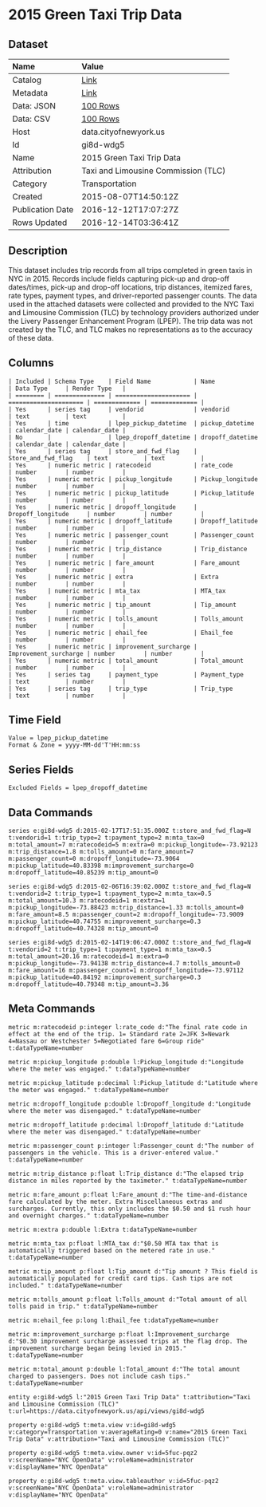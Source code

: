 # 2015 Green Taxi Trip Data

## Dataset

| Name | Value |
| :--- | :---- |
| Catalog | [Link](https://catalog.data.gov/dataset/2015-green-taxi-trip-data) |
| Metadata | [Link](https://data.cityofnewyork.us/api/views/gi8d-wdg5) |
| Data: JSON | [100 Rows](https://data.cityofnewyork.us/api/views/gi8d-wdg5/rows.json?max_rows=100) |
| Data: CSV | [100 Rows](https://data.cityofnewyork.us/api/views/gi8d-wdg5/rows.csv?max_rows=100) |
| Host | data.cityofnewyork.us |
| Id | gi8d-wdg5 |
| Name | 2015 Green Taxi Trip Data |
| Attribution | Taxi and Limousine Commission (TLC) |
| Category | Transportation |
| Created | 2015-08-07T14:50:12Z |
| Publication Date | 2016-12-12T17:07:27Z |
| Rows Updated | 2016-12-14T03:36:41Z |

## Description

This dataset includes trip records from all trips completed in green taxis in NYC in 2015. Records include fields capturing pick-up and drop-off dates/times, pick-up and drop-off locations, trip distances, itemized fares, rate types, payment types, and driver-reported passenger counts. The data used in the attached datasets were collected and provided to the NYC Taxi and Limousine Commission (TLC) by technology providers authorized under the Livery Passenger Enhancement Program (LPEP). The trip data was not created by the TLC, and TLC makes no representations as to the accuracy of these data.

## Columns

```ls
| Included | Schema Type    | Field Name            | Name                  | Data Type     | Render Type   |
| ======== | ============== | ===================== | ===================== | ============= | ============= |
| Yes      | series tag     | vendorid              | vendorid              | text          | text          |
| Yes      | time           | lpep_pickup_datetime  | pickup_datetime       | calendar_date | calendar_date |
| No       |                | lpep_dropoff_datetime | dropoff_datetime      | calendar_date | calendar_date |
| Yes      | series tag     | store_and_fwd_flag    | Store_and_fwd_flag    | text          | text          |
| Yes      | numeric metric | ratecodeid            | rate_code             | number        | number        |
| Yes      | numeric metric | pickup_longitude      | Pickup_longitude      | number        | number        |
| Yes      | numeric metric | pickup_latitude       | Pickup_latitude       | number        | number        |
| Yes      | numeric metric | dropoff_longitude     | Dropoff_longitude     | number        | number        |
| Yes      | numeric metric | dropoff_latitude      | Dropoff_latitude      | number        | number        |
| Yes      | numeric metric | passenger_count       | Passenger_count       | number        | number        |
| Yes      | numeric metric | trip_distance         | Trip_distance         | number        | number        |
| Yes      | numeric metric | fare_amount           | Fare_amount           | number        | number        |
| Yes      | numeric metric | extra                 | Extra                 | number        | number        |
| Yes      | numeric metric | mta_tax               | MTA_tax               | number        | number        |
| Yes      | numeric metric | tip_amount            | Tip_amount            | number        | number        |
| Yes      | numeric metric | tolls_amount          | Tolls_amount          | number        | number        |
| Yes      | numeric metric | ehail_fee             | Ehail_fee             | number        | number        |
| Yes      | numeric metric | improvement_surcharge | Improvement_surcharge | number        | number        |
| Yes      | numeric metric | total_amount          | Total_amount          | number        | number        |
| Yes      | series tag     | payment_type          | Payment_type          | text          | number        |
| Yes      | series tag     | trip_type             | Trip_type             | text          | number        |
```

## Time Field

```ls
Value = lpep_pickup_datetime
Format & Zone = yyyy-MM-dd'T'HH:mm:ss
```

## Series Fields

```ls
Excluded Fields = lpep_dropoff_datetime
```

## Data Commands

```ls
series e:gi8d-wdg5 d:2015-02-17T17:51:35.000Z t:store_and_fwd_flag=N t:vendorid=1 t:trip_type=2 t:payment_type=2 m:mta_tax=0 m:total_amount=7 m:ratecodeid=5 m:extra=0 m:pickup_longitude=-73.92123 m:trip_distance=1.8 m:tolls_amount=0 m:fare_amount=7 m:passenger_count=0 m:dropoff_longitude=-73.9064 m:pickup_latitude=40.83398 m:improvement_surcharge=0 m:dropoff_latitude=40.85239 m:tip_amount=0

series e:gi8d-wdg5 d:2015-02-06T16:39:02.000Z t:store_and_fwd_flag=N t:vendorid=2 t:trip_type=1 t:payment_type=2 m:mta_tax=0.5 m:total_amount=10.3 m:ratecodeid=1 m:extra=1 m:pickup_longitude=-73.88423 m:trip_distance=1.33 m:tolls_amount=0 m:fare_amount=8.5 m:passenger_count=2 m:dropoff_longitude=-73.9009 m:pickup_latitude=40.74755 m:improvement_surcharge=0.3 m:dropoff_latitude=40.74328 m:tip_amount=0

series e:gi8d-wdg5 d:2015-02-14T19:06:47.000Z t:store_and_fwd_flag=N t:vendorid=2 t:trip_type=1 t:payment_type=1 m:mta_tax=0.5 m:total_amount=20.16 m:ratecodeid=1 m:extra=0 m:pickup_longitude=-73.94138 m:trip_distance=4.7 m:tolls_amount=0 m:fare_amount=16 m:passenger_count=1 m:dropoff_longitude=-73.97112 m:pickup_latitude=40.84192 m:improvement_surcharge=0.3 m:dropoff_latitude=40.79348 m:tip_amount=3.36
```

## Meta Commands

```ls
metric m:ratecodeid p:integer l:rate_code d:"The final rate code in effect at the end of the trip. 1= Standard rate 2=JFK 3=Newark 4=Nassau or Westchester 5=Negotiated fare 6=Group ride" t:dataTypeName=number

metric m:pickup_longitude p:double l:Pickup_longitude d:"Longitude where the meter was engaged." t:dataTypeName=number

metric m:pickup_latitude p:decimal l:Pickup_latitude d:"Latitude where the meter was engaged." t:dataTypeName=number

metric m:dropoff_longitude p:double l:Dropoff_longitude d:"Longitude where the meter was disengaged." t:dataTypeName=number

metric m:dropoff_latitude p:decimal l:Dropoff_latitude d:"Latitude where the meter was disengaged." t:dataTypeName=number

metric m:passenger_count p:integer l:Passenger_count d:"The number of passengers in the vehicle. This is a driver-entered value." t:dataTypeName=number

metric m:trip_distance p:float l:Trip_distance d:"The elapsed trip distance in miles reported by the taximeter." t:dataTypeName=number

metric m:fare_amount p:float l:Fare_amount d:"The time-and-distance fare calculated by the meter. Extra Miscellaneous extras and surcharges. Currently, this only includes the $0.50 and $1 rush hour and overnight charges." t:dataTypeName=number

metric m:extra p:double l:Extra t:dataTypeName=number

metric m:mta_tax p:float l:MTA_tax d:"$0.50 MTA tax that is automatically triggered based on the metered rate in use." t:dataTypeName=number

metric m:tip_amount p:float l:Tip_amount d:"Tip amount ? This field is automatically populated for credit card tips. Cash tips are not included." t:dataTypeName=number

metric m:tolls_amount p:float l:Tolls_amount d:"Total amount of all tolls paid in trip." t:dataTypeName=number

metric m:ehail_fee p:long l:Ehail_fee t:dataTypeName=number

metric m:improvement_surcharge p:float l:Improvement_surcharge d:"$0.30 improvement surcharge assessed trips at the flag drop. The improvement surcharge began being levied in 2015." t:dataTypeName=number

metric m:total_amount p:double l:Total_amount d:"The total amount charged to passengers. Does not include cash tips." t:dataTypeName=number

entity e:gi8d-wdg5 l:"2015 Green Taxi Trip Data" t:attribution="Taxi and Limousine Commission (TLC)" t:url=https://data.cityofnewyork.us/api/views/gi8d-wdg5

property e:gi8d-wdg5 t:meta.view v:id=gi8d-wdg5 v:category=Transportation v:averageRating=0 v:name="2015 Green Taxi Trip Data" v:attribution="Taxi and Limousine Commission (TLC)"

property e:gi8d-wdg5 t:meta.view.owner v:id=5fuc-pqz2 v:screenName="NYC OpenData" v:roleName=administrator v:displayName="NYC OpenData"

property e:gi8d-wdg5 t:meta.view.tableauthor v:id=5fuc-pqz2 v:screenName="NYC OpenData" v:roleName=administrator v:displayName="NYC OpenData"
```